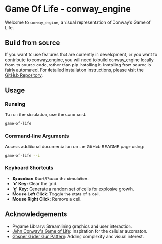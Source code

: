 # Game Of Life - conway_engine

Welcome to `conway_engine`, a visual representation of Conway's Game of Life.

## Build from source

If you want to use features that are currently in development, or you want to contribute to conway_engine, you will need to build conway_engine locally from its source code, rather than pip installing it.
Installing from source is fairly automated.
For detailed installation instructions, please visit the [GitHub Repository](https://github.com/vivekkdagar/conway_engine/tree/main?tab=readme-ov-file#installation).

## Usage

### Running

To run the simulation, use the command:
```bash
game-of-life
```

### Command-line Arguments

Access additional documentation on the GitHub README page using:
```bash
game-of-life --i
```

### Keyboard Shortcuts

- **Spacebar:** Start/Pause the simulation.
- **'c' Key:** Clear the grid.
- **'g' Key:** Generate a random set of cells for explosive growth.
- **Mouse Left Click:** Toggle the state of a cell.
- **Mouse Right Click:** Remove a cell.

## Acknowledgements

- [Pygame Library](https://pypi.org/project/pygame/): Streamlining graphics and user interaction.
- [John Conway's Game of Life](https://en.wikipedia.org/wiki/John_Horton_Conway/): Inspiration for the cellular automaton.
- [Gosper Glider Gun Pattern](https://conwaylife.com/wiki/Gosper_glider_gun): Adding complexity and visual interest.
